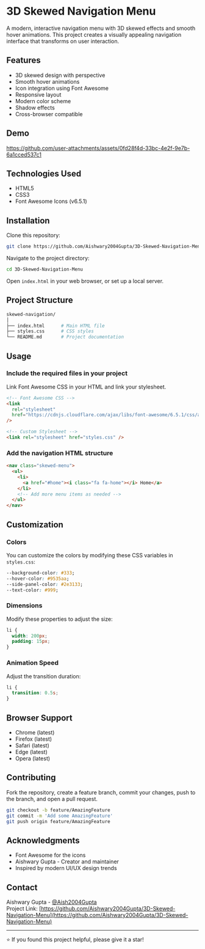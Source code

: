 # 3D Skewed Navigation Menu

A modern, interactive navigation menu with 3D skewed effects and smooth hover animations. This project creates a visually appealing navigation interface that transforms on user interaction.

## Features

- 3D skewed design with perspective
- Smooth hover animations
- Icon integration using Font Awesome
- Responsive layout
- Modern color scheme
- Shadow effects
- Cross-browser compatible

## Demo

https://github.com/user-attachments/assets/0fd28f4d-33bc-4e2f-9e7b-6a1cced537c1

## Technologies Used

- HTML5
- CSS3
- Font Awesome Icons (v6.5.1)

## Installation

Clone this repository:

```bash
git clone https://github.com/Aishwary2004Gupta/3D-Skewed-Navigation-Menu.git
```

Navigate to the project directory:

```bash
cd 3D-Skewed-Navigation-Menu
```

Open `index.html` in your web browser, or set up a local server.

## Project Structure

```bash
skewed-navigation/
│
├── index.html      # Main HTML file
├── styles.css      # CSS styles
└── README.md       # Project documentation
```

## Usage

### Include the required files in your project

Link Font Awesome CSS in your HTML and link your stylesheet.

```html
<!-- Font Awesome CSS -->
<link
  rel="stylesheet"
  href="https://cdnjs.cloudflare.com/ajax/libs/font-awesome/6.5.1/css/all.min.css"
/>

<!-- Custom Stylesheet -->
<link rel="stylesheet" href="styles.css" />
```

### Add the navigation HTML structure

```html
<nav class="skewed-menu">
  <ul>
    <li>
      <a href="#home"><i class="fa fa-home"></i> Home</a>
    </li>
    <!-- Add more menu items as needed -->
  </ul>
</nav>
```

## Customization

### Colors

You can customize the colors by modifying these CSS variables in `styles.css`:

```css
--background-color: #333;
--hover-color: #9535aa;
--side-panel-color: #2e3133;
--text-color: #999;
```

### Dimensions

Modify these properties to adjust the size:

```css
li {
  width: 200px;
  padding: 15px;
}
```

### Animation Speed

Adjust the transition duration:

```css
li {
  transition: 0.5s;
}
```

## Browser Support

- Chrome (latest)
- Firefox (latest)
- Safari (latest)
- Edge (latest)
- Opera (latest)

## Contributing

Fork the repository, create a feature branch, commit your changes, push to the branch, and open a pull request.

```bash
git checkout -b feature/AmazingFeature
git commit -m 'Add some AmazingFeature'
git push origin feature/AmazingFeature
```

## Acknowledgments

- Font Awesome for the icons
- Aishwary Gupta - Creator and maintainer
- Inspired by modern UI/UX design trends

## Contact

Aishwary Gupta - [@Aish2004Gupta](https://twitter.com/Aish2004Gupta)  
Project Link: [https://github.com/Aishwary2004Gupta/3D-Skewed-Navigation-Menu](https://github.com/Aishwary2004Gupta/3D-Skewed-Navigation-Menu)

---

⭐️ If you found this project helpful, please give it a star!
